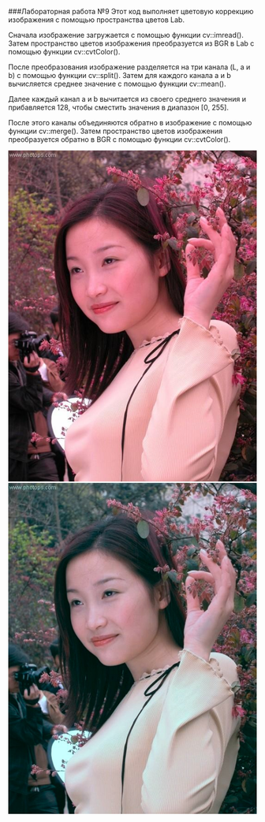 ###Лабораторная работа №9
Этот код выполняет цветовую коррекцию изображения с помощью пространства цветов Lab.

Сначала изображение загружается с помощью функции cv::imread(). Затем пространство цветов изображения преобразуется из BGR в Lab с помощью функции cv::cvtColor().

После преобразования изображение разделяется на три канала (L, a и b) с помощью функции cv::split(). Затем для каждого канала a и b вычисляется среднее значение с помощью функции cv::mean().

Далее каждый канал a и b вычитается из своего среднего значения и прибавляется 128, чтобы сместить значения в диапазон [0, 255].

После этого каналы объединяются обратно в изображение с помощью функции cv::merge(). Затем пространство цветов изображения преобразуется обратно в BGR с помощью функции cv::cvtColor().


![Входное изображение](input.jpg)
![Итоговое изображение](output.jpg)
	
